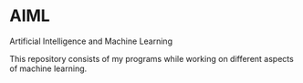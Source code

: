 # AIML
Artificial Intelligence and Machine Learning

This repository consists of my programs while working on different aspects of machine learning.

